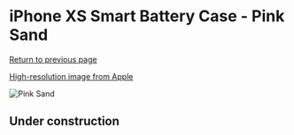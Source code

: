 # iPhone XS Smart Battery Case - Pink Sand

[Return to previous page](/iphone_x)

[High-resolution image from Apple](https://store.storeimages.cdn-apple.com/8756/as-images.apple.com/is/MVQP2?wid=4500&hei=4500&fmt=png)

<div style="width: 500px"><img src="/everyphone/MVQP2.png" alt="Pink Sand"></div>

## Under construction

